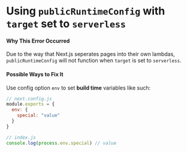 # Using `publicRuntimeConfig` with `target` set to `serverless`

#### Why This Error Occurred

Due to the way that Next.js seperates pages into their own lambdas, `publicRuntimeConfig` will not function when `target` is set to `serverless`.

#### Possible Ways to Fix It

Use config option `env` to set **build time** variables like such:

```js
// next.config.js
module.exports = {
  env: {
    special: "value"
  }
}
```

```js
// index.js
console.log(process.env.special) // value
```